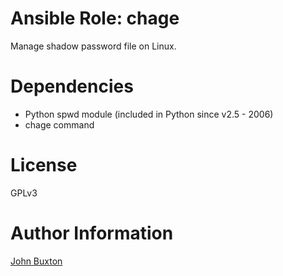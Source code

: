 # Ansible Role: chage

Manage shadow password file on Linux.

# Dependencies

- Python spwd module (included in Python since v2.5 - 2006)
- chage command

# License
GPLv3

# Author Information
[John Buxton](https://github.com/lqueryvg)
